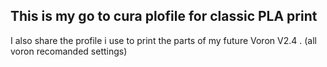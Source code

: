 This is my go to cura plofile for classic PLA print 
---
I also share the profile i use to print the parts of my future Voron V2.4 . (all voron recomanded settings)
